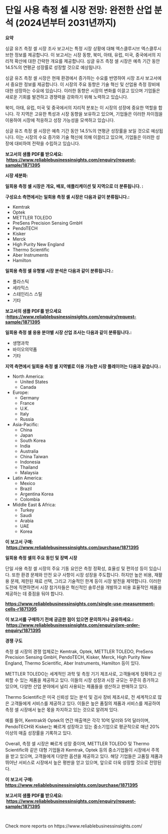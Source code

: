 <p><h1>단일 사용 측정 셀 시장 전망: 완전한 산업 분석 (2024년부터 2031년까지)</h1></p><p><strong>요약</strong></p>
<p><p>싱글 유즈 측정 셀 시장 조사 보고서는 특정 시장 상황에 대해 엑스클루시브 엑스클루시브한 정보를 제공합니다. 이 보고서는 시장 동향, 북미, 아태, 유럽, 미국, 중국에서의 지리적 확산에 대한 간략한 개요를 제공합니다. 싱글 유즈 측정 셀 시장은 예측 기간 동안 14.5%의 연평균 성장률로 성장할 것으로 예상됩니다.</p><p>싱글 유즈 측정 셀 시장은 현재 환경에서 증가하는 수요를 반영하여 시장 조사 보고서에서 중요한 정보를 제공합니다. 이 시장의 주요 동향은 기술 혁신 및 산업용 측정 장비에 대한 성장하는 수요에 있습니다. 이러한 동향은 시장의 변화를 이끌고 있으며 기업들은 새로운 기회를 발견하고 경쟁력을 강화하기 위해 노력하고 있습니다.</p><p>북미, 아태, 유럽, 미국 및 중국에서의 지리적 분포는 이 시장의 성장에 중요한 역할을 합니다. 각 지역은 고유한 특성과 시장 동향을 보유하고 있으며, 기업들은 이러한 차이점을 이용하여 시장에 적응하고 성장 가능성을 모색하고 있습니다.</p><p>싱글 유즈 측정 셀 시장은 예측 기간 동안 14.5%의 연평균 성장률을 보일 것으로 예상됩니다. 이는 시장의 수요 증가와 기술 혁신에 의해 이끌리고 있으며, 기업들은 이러한 성장에 대비하여 전략을 수립하고 있습니다.</p></p>
<p><strong>보고서의 샘플 PDF를 받으세요: &nbsp;<a href="https://www.reliablebusinessinsights.com/enquiry/request-sample/1871395">https://www.reliablebusinessinsights.com/enquiry/request-sample/1871395</a></strong></p>
<p><strong>시장 세분화:</strong></p>
<p><strong> 일회용 측정 셀 시장은 개요, 배포, 애플리케이션 및 지역으로 더 분류됩니다. :</strong></p>
<p><strong>구성요소 측면에서는 일회용 측정 셀 시장은 다음과 같이 분류됩니다.:</strong></p>
<p><ul><li>Kemtrak</li><li>Optek</li><li>METTLER TOLEDO</li><li>P​​reSens Precision Sensing GmbH</li><li>PendoTECH</li><li>Kisker</li><li>Merck</li><li>High Purity New England</li><li>Thermo Scientific</li><li>Aber Instruments</li><li>Hamilton</li></ul></p>
<p><strong> 일회용 측정 셀 유형별 시장 분석은 다음과 같이 분류됩니다.:</strong></p>
<p><ul><li>플라스틱</li><li>세라믹스</li><li>스테인리스 스틸</li><li>기타</li></ul></p>
<p><strong>보고서의 샘플 PDF를 받으세요 :<a href="https://www.reliablebusinessinsights.com/enquiry/request-sample/1871395">https://www.reliablebusinessinsights.com/enquiry/request-sample/1871395</a></strong></p>
<p><strong> 일회용 측정 셀 응용 분야별 시장 산업 조사는 다음과 같이 분류됩니다.:</strong></p>
<p><ul><li>생명과학</li><li>바이오의약품</li><li>기타</li></ul></p>
<p><strong>지역 측면에서 일회용 측정 셀 지역별로 이용 가능한 시장 플레이어는 다음과 같습니다.:</strong></p>
<p><ul>
    <li>
        North America:
        <ul>
            <li>United States</li>
            <li>Canada</li>
        </ul>
    </li>
    <li>
        Europe:
        <ul>
            <li>Germany</li>
            <li>France</li>
            <li>U.K.</li>
            <li>Italy</li>
            <li>Russia</li>
        </ul>
    </li>
    <li>
        Asia-Pacific:
        <ul>
            <li>China</li>
            <li>Japan</li>
            <li>South Korea</li>
            <li>India</li>
            <li>Australia</li>
            <li>China Taiwan</li>
            <li>Indonesia</li>
            <li>Thailand</li>
            <li>Malaysia</li>
        </ul>
    </li>
    <li>
        Latin America:
        <ul>
            <li>Mexico</li>
            <li>Brazil</li>
            <li>Argentina Korea</li>
            <li>Colombia</li>
        </ul>
    </li>
    <li>
        Middle East & Africa:
        <ul>
            <li>Turkey</li>
            <li>Saudi</li>
            <li>Arabia</li>
            <li>UAE</li>
            <li>Korea</li>
        </ul>
    </li>
    </ul></p>
<p><strong>이 보고서 구매: &nbsp;<a href="https://www.reliablebusinessinsights.com/purchase/1871395">https://www.reliablebusinessinsights.com/purchase/1871395</a></strong></p>
<p><strong>일회용 측정 셀의 주요 동인 및 장벽 시장</strong></p>
<p><p>단일 사용 측정 셀 시장의 주요 기동 요인은 측정 정확성, 효율성 및 편의성 등이 있습니다. 또한 환경 문제와 안전 요구 사항이 시장 성장을 주도합니다. 하지만 높은 비용, 재활용 문제, 제한된 재료 선택, 그리고 기술적인 한계 등이 시장 발전을 제약합니다. 이러한 도전에 직면하면서 시장 참가자들은 혁신적인 솔루션을 개발하고 비용 효율적인 제품을 제공하는 데 중점을 둬야 합니다.</p></p>
<p><strong><a href="https://www.reliablebusinessinsights.com/single-use-measurement-cells-r1871395">https://www.reliablebusinessinsights.com/single-use-measurement-cells-r1871395</a></strong></p>
<p><strong>이 보고서를 구매하기 전에 궁금한 점이 있으면 문의하거나 공유하세요.: &nbsp;<a href="https://www.reliablebusinessinsights.com/enquiry/pre-order-enquiry/1871395">https://www.reliablebusinessinsights.com/enquiry/pre-order-enquiry/1871395</a></strong></p>
<p><strong>경쟁 구도</strong></p>
<p><p>측정 셀 시장의 경쟁 업체로는 Kemtrak, Optek, METTLER TOLEDO, P​​reSens Precision Sensing GmbH, PendoTECH, Kisker, Merck, High Purity New England, Thermo Scientific, Aber Instruments, Hamilton 등이 있다. </p><p>METTLER TOLEDO는 세계적인 과학 및 측정 기기 제조사로, 고객들에게 정확하고 신뢰할 수 있는 제품을 제공하고 있다. 이들의 시장 성장과 시장 규모는 꾸준히 증가하고 있으며, 다양한 산업 분야에서 널리 사용되는 제품들을 생산하고 판매하고 있다. </p><p>Thermo Scientific은 미국 신뢰성 있는 분석 및 검사 장비 제조사로, 전 세계적으로 많은 고객들에게 서비스를 제공하고 있다. 이들은 높은 품질의 제품과 서비스를 제공하여 측정 셀 시장에서 높은 몫을 차지하고 있는 것으로 알려져 있다. </p><p>예를 들어, Kemtrak와 Optek의 연간 매출액은 각각 10억 달러와 5억 달러이며, PendoTECH와 Kisker는 빠르게 성장하고 있는 중소기업으로 평균적으로 매년 20% 이상의 매출 성장률을 기록하고 있다.</p><p>Overall, 측정 셀 시장은 빠르게 성장 중이며, METTLER TOLEDO 및 Thermo Scientific와 같은 대형 기업들과 Kemtrak, Optek 등의 중소기업들이 시장에서 주목을 받고 있으며, 고객들에게 다양한 옵션을 제공하고 있다. 해당 기업들은 고품질 제품과 뛰어난 서비스로 시장에서 높은 평판을 얻고 있으며, 앞으로 더욱 성장할 것으로 전망된다.</p></p>
<p><strong>이 보고서 구매: &nbsp; <a href="https://www.reliablebusinessinsights.com/purchase/1871395">https://www.reliablebusinessinsights.com/purchase/1871395</a></strong></p>
<p><strong>보고서의 샘플 PDF를 받으세요: &nbsp;<a href="https://www.reliablebusinessinsights.com/enquiry/request-sample/1871395">https://www.reliablebusinessinsights.com/enquiry/request-sample/1871395</a></strong><strong></strong></p>
<p>&nbsp;</p>
<p>Check more reports on https://www.reliablebusinessinsights.com/</p>